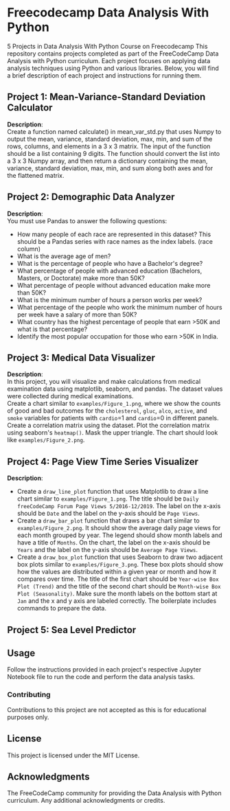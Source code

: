 # Freecodecamp Data Analysis With Python
5 Projects in Data Analysis With Python Course on Freecodecamp
This repository contains projects completed as part of the FreeCodeCamp Data Analysis with Python curriculum. Each project focuses on applying data analysis techniques using Python and various libraries. Below, you will find a brief description of each project and instructions for running them.
## Project 1: Mean-Variance-Standard Deviation Calculator
**Description**:\
Create a function named calculate() in mean_var_std.py that uses Numpy to output the mean, variance, standard deviation, max, min, and sum of the rows, columns, and elements in a 3 x 3 matrix.
The input of the function should be a list containing 9 digits. The function should convert the list into a 3 x 3 Numpy array, and then return a dictionary containing the mean, variance, standard deviation, max, min, and sum along both axes and for the flattened matrix.
## Project 2: Demographic Data Analyzer
**Description**:\
You must use Pandas to answer the following questions:
  * How many people of each race are represented in this dataset? This should be a Pandas series with race names as the index labels. (race column)
  * What is the average age of men?
  * What is the percentage of people who have a Bachelor's degree?
  * What percentage of people with advanced education (Bachelors, Masters, or Doctorate) make more than 50K?
  * What percentage of people without advanced education make more than 50K?
  * What is the minimum number of hours a person works per week?
  * What percentage of the people who work the minimum number of hours per week have a salary of more than 50K?
  * What country has the highest percentage of people that earn >50K and what is that percentage?
  * Identify the most popular occupation for those who earn >50K in India.
## Project 3: Medical Data Visualizer
**Description**:\
In this project, you will visualize and make calculations from medical examination data using matplotlib, seaborn, and pandas. The dataset values were collected during medical examinations.\
Create a chart similar to `examples/Figure_1.png`, where we show the counts of good and bad outcomes for the `cholesterol`, `gluc`, `alco`, `active`, and `smoke` variables for patients with `cardio`=1 and `cardio`=0 in different panels.\
Create a correlation matrix using the dataset. Plot the correlation matrix using seaborn's `heatmap()`. Mask the upper triangle. The chart should look like `examples/Figure_2.png`.
## Project 4: Page View Time Series Visualizer
**Description**:
- Create a `draw_line_plot` function that uses Matplotlib to draw a line chart similar to `examples/Figure_1.png`. The title should be `Daily freeCodeCamp Forum Page Views 5/2016-12/2019`. The label on the x-axis should be `Date` and the label on the y-axis should be `Page Views`.
- Create a `draw_bar_plot` function that draws a bar chart similar to `examples/Figure_2.png`. It should show the average daily page views for each month grouped by year. The legend should show month labels and have a title of `Months`. On the chart, the label on the x-axis should be `Years` and the label on the y-axis should be `Average Page Views`.
- Create a `draw_box_plot` function that uses Seaborn to draw two adjacent box plots similar to `examples/Figure_3.png`. These box plots should show how the values are distributed within a given year or month and how it compares over time. The title of the first chart should be `Year-wise Box Plot (Trend)` and the title of the second chart should be `Month-wise Box Plot (Seasonality)`. Make sure the month labels on the bottom start at `Jan` and the x and y axis are labeled correctly. The boilerplate includes commands to prepare the data.
## Project 5: Sea Level Predictor
## Usage
Follow the instructions provided in each project's respective Jupyter Notebook file to run the code and perform the data analysis tasks.

### Contributing
Contributions to this project are not accepted as this is for educational purposes only.

## License
This project is licensed under the MIT License.

## Acknowledgments
The FreeCodeCamp community for providing the Data Analysis with Python curriculum.
Any additional acknowledgments or credits.
